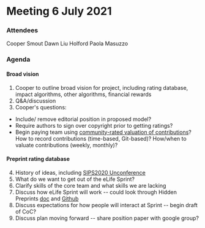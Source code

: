 # Meeting 6 July 2021

### Attendees
Cooper Smout
Dawn Liu Holford
Paola Masuzzo

### Agenda
#### Broad vision
1. Cooper to outline broad vision for project, including rating database, impact algorithms, other algorithms, financial rewards
2. Q&A/discussion
3. Cooper's questions: 
* Include/ remove editorial position in proposed model?
* Require authors to sign over copyright prior to getting ratings?
* Begin paying team using [community-rated valuation of contributions](https://docs.google.com/spreadsheets/d/1Opg_QIDhkS_GQbVvPKg9_wAHiaPXiSN6cg_xN94Xz2Q/edit?usp=sharing)? How to record contributions (time-based, Git-based)? How/when to valuate contributions (weekly, monthly)? 

#### Preprint rating database
4. History of ideas, including [SIPS2020 Unconference](https://docs.google.com/document/d/15URJJhzn_MEEErBioARcGQBvdHhEENyZ3BW7mtfWIJ0/edit?usp=sharing)
4. What do we want to get out of the eLife Sprint?
5. Clarify skills of the core team and what skills we are lacking
6. Discuss how eLife Sprint will work -- could look through Hidden Preprints [doc](https://docs.google.com/document/d/1tuoB6Rmqrn4X2aYCr9O9yyBMuxL-Q0dB72VTftcbrvc/edit#heading=h.hitleg3mmlxi) and [Github](https://github.com/HiddenPreprints/web-api)
7. Discuss expectations for how people will interact at Sprint -- begin draft of CoC?
8. Discuss plan moving forward -- share position paper with google group?
